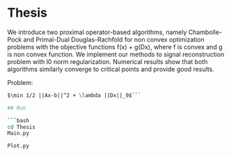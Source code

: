 # Thesis

We introduce two proximal operator-based algorithms, namely Chambolle-Pock and Primal-Dual Douglas-Rachfold for non convex optimization problems with the objective functions f(x) + g(Dx), where f is convex and g is non convex function. We implement our methods to signal reconstruction problem with l0 norm regularization. Numerical results show that both algorithms similarly converge to critical points and provide good results.

Problem: 
```bash 
$\min 1/2 ||Ax-b||^2 + \lambda ||Dx||_0$```

## Run

```bash
cd Thesis
Main.py

Plot.py
```
